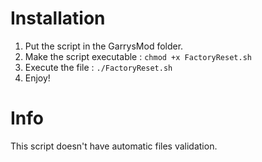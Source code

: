 # Installation
1. Put the script in the GarrysMod folder.
2. Make the script executable : ```chmod +x FactoryReset.sh```
3. Execute the file : ```./FactoryReset.sh```
4. Enjoy!

# Info
This script doesn't have automatic files validation.

